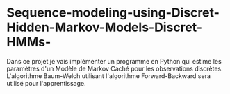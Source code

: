 # Sequence-modeling-using-Discret-Hidden-Markov-Models-Discret-HMMs-

Dans ce projet je vais implémenter un programme en Python qui estime les paramètres d'un Modèle de Markov Caché pour les observations discrètes. L'algorithme Baum-Welch utilisant l'algorithme Forward-Backward sera utilisé pour l'apprentissage. 
